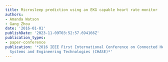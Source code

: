 ```yaml
---
title: Microsleep prediction using an EKG capable heart rate monitor
authors:
- Amanda Watson
- Gang Zhou
date: '2016-01-01'
publishDate: '2023-11-09T03:52:57.694166Z'
publication_types:
- paper-conference
publication: '*2016 IEEE First International Conference on Connected Health: Applications,
  Systems and Engineering Technologies (CHASE)*'
---
```

